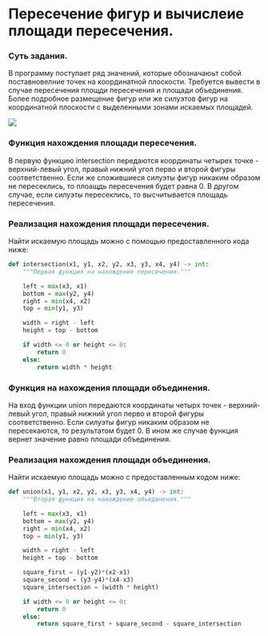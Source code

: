 # Пересечение фигур и вычислеие площади пересечения.

### Суть задания.
В программу поступает ряд значений, которые обозначаюьт собой поставновелние точек на координатной плоскости.
Требуется вывести в случае пересечения площди пересечения и площади объединения.
Более подробное размещение фигур или же силуэтов фигур на координатной плоскости с выделенными зонами искаемых площадей.

![](https://static.e-olymp.com/content/be/be5c288d84bb717bd020dbe8806258e94847971f.jpg)

### Функция нахождения площади пересечения.
В первую функцию intersection передаются координаты четырех точке - верхний-левый угол, правый нижний угол перво и второй фигуры соответственно.
Если же сложившиеся силуэты фигур никаким образом не пересеклись, то плоащдь пересечения будет равна 0.
В другом случае, если силуэты пересеклись, то высчитывается площадь пересечения.

### Реализация нахождения площади пересечения.
Найти искаемую площадь можно с помощью предоставленного кода ниже:
```python
def intersection(x1, y1, x2, y2, x3, y3, x4, y4) -> int:
    """Первая функция на нахождение пересечения."""

    left = max(x3, x1)
    bottom = max(y2, y4)
    right = min(x4, x2)
    top = min(y1, y3)

    width = right - left
    height = top - bottom

    if width <= 0 or height <= 0:
        return 0
    else:
        return width * height

```

### Функция на нахождения площади объединения.
На вход функции union передаются координаты четырх точек - верхний-левый угол, правый нижний угол перво и второй фигуры соответственно.
Если силуэты фигур никаким образом не пересекаются, то результатом будет 0.
В ином же случае функция вернет значение равно площади объединения.

### Реализация нахождения площади объединения.
Найти искаемую площадь можно с предоставленным кодом ниже:
```python
def union(x1, y1, x2, y2, x3, y3, x4, y4) -> int:
    """Вторая функция на нахождение объединения."""

    left = max(x3, x1)
    bottom = max(y2, y4)
    right = min(x4, x2)
    top = min(y1, y3)

    width = right - left
    height = top - bottom

    square_first = (y1-y2)*(x2-x1)
    square_second = (y3-y4)*(x4-x3)
    square_intersection = (width * height)

    if width <= 0 or height <= 0:
        return 0
    else:
        return square_first + square_second - square_intersection

```

